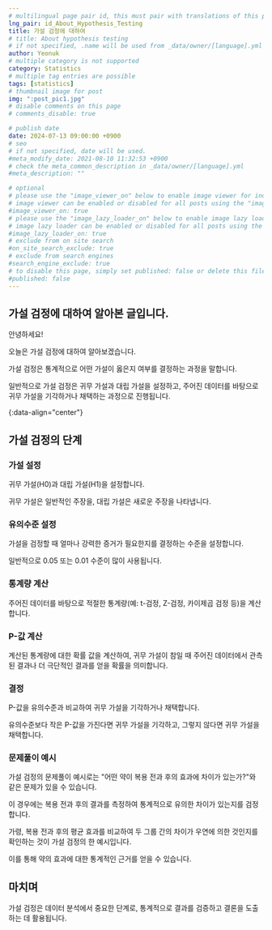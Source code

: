 ```yaml
---
# multilingual page pair id, this must pair with translations of this page. (This name must be unique)
lng_pair: id_About_Hypothesis_Testing
title: 가설 검정에 대하여
# title: About hypothesis testing
# if not specified, .name will be used from _data/owner/[language].yml
author: Yeonuk
# multiple category is not supported
category: Statistics
# multiple tag entries are possible
tags: [statistics]
# thumbnail image for post
img: ":post_pic1.jpg"
# disable comments on this page
# comments_disable: true

# publish date
date: 2024-07-13 09:00:00 +0900
# seo
# if not specified, date will be used.
#meta_modify_date: 2021-08-10 11:32:53 +0900
# check the meta_common_description in _data/owner/[language].yml
#meta_description: ""

# optional
# please use the "image_viewer_on" below to enable image viewer for individual pages or posts (_posts/ or [language]/_posts folders).
# image viewer can be enabled or disabled for all posts using the "image_viewer_posts: true" setting in _data/conf/main.yml.
#image_viewer_on: true
# please use the "image_lazy_loader_on" below to enable image lazy loader for individual pages or posts (_posts/ or [language]/_posts folders).
# image lazy loader can be enabled or disabled for all posts using the "image_lazy_loader_posts: true" setting in _data/conf/main.yml.
#image_lazy_loader_on: true
# exclude from on site search
#on_site_search_exclude: true
# exclude from search engines
#search_engine_exclude: true
# to disable this page, simply set published: false or delete this file
#published: false
---
```


<!-- outline-start -->

## 가설 검정에 대하여 알아본 글입니다.

안녕하세요!

오늘은 가설 검정에 대하여 알아보겠습니다.

가설 검정은 통계적으로 어떤 가설이 옳은지 여부를 결정하는 과정을 말합니다.

일반적으로 가설 검정은 귀무 가설과 대립 가설을 설정하고, 주어진 데이터를 바탕으로 귀무 가설을 기각하거나 채택하는 과정으로 진행됩니다.

{:data-align="center"}

<!-- outline-end -->

## 가설 검정의 단계

### 가설 설정

귀무 가설(H0)과 대립 가설(H1)을 설정합니다.

귀무 가설은 일반적인 주장을, 대립 가설은 새로운 주장을 나타냅니다.

### 유의수준 설정

가설을 검정할 때 얼마나 강력한 증거가 필요한지를 결정하는 수준을 설정합니다.

일반적으로 0.05 또는 0.01 수준이 많이 사용됩니다.

### 통계량 계산

주어진 데이터를 바탕으로 적절한 통계량(예: t-검정, Z-검정, 카이제곱 검정 등)을 계산합니다.

### P-값 계산

계산된 통계량에 대한 확률 값을 계산하여, 귀무 가설이 참일 때 주어진 데이터에서 관측된 결과나 더 극단적인 결과를 얻을 확률을 의미합니다.

### 결정

P-값을 유의수준과 비교하여 귀무 가설을 기각하거나 채택합니다.

유의수준보다 작은 P-값을 가진다면 귀무 가설을 기각하고, 그렇지 않다면 귀무 가설을 채택합니다.

### 문제풀이 예시

가설 검정의 문제풀이 예시로는 "어떤 약이 복용 전과 후의 효과에 차이가 있는가?"와 같은 문제가 있을 수 있습니다.

이 경우에는 복용 전과 후의 결과를 측정하여 통계적으로 유의한 차이가 있는지를 검정합니다.

가령, 복용 전과 후의 평균 효과를 비교하여 두 그룹 간의 차이가 우연에 의한 것인지를 확인하는 것이 가설 검정의 한 예시입니다.

이를 통해 약의 효과에 대한 통계적인 근거를 얻을 수 있습니다.

## 마치며

가설 검정은 데이터 분석에서 중요한 단계로, 통계적으로 결과를 검증하고 결론을 도출하는 데 활용됩니다.
